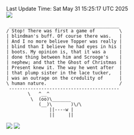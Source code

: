 Last Update Time: 
Sat May 31 15:25:17 UTC 2025
<br>![](https://img.shields.io/badge/%E5%A4%A7%E5%AE%B6-%E5%AE%89%E5%AE%89-green)<br>
```
 _________________________________________
/ Stop! There was first a game of         \
| blindman's buff. Of course there was.   |
| And I no more believe Topper was really |
| blind than I believe he had eyes in his |
| boots. My opinion is, that it was a     |
| done thing between him and Scrooge's    |
| nephew; and that the Ghost of Christmas |
| Present knew it. The way he went after  |
| that plump sister in the lace tucker,   |
| was an outrage on the credulity of      |
\ human nature.                           /
 -----------------------------------------
        \   ^__^
         \  (oo)\_______
            (__)\       )\/\
                ||----w |
                ||     ||
```
![](https://github-readme-stats.vercel.app/api?username=chenlitw)
![](https://github-readme-stats.vercel.app/api/top-langs/?username=chenlitw)

